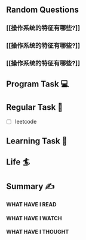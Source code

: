 ## Random Questions
### [[操作系统的特征有哪些?]]

### [[操作系统的特征有哪些?]]

### [[操作系统的特征有哪些?]]



## Program Task  💻

## Regular Task  🤡
- [ ] leetcode

## Learning Task 🎯

## Life 🏄

## Summary ✍
####  WHAT HAVE I READ

#### WHAT HAVE I WATCH

#### WHAT HAVE I THOUGHT
